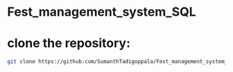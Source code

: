 # Fest_management_system_SQL

# clone the repository:
```bash
git clone https://github.com/SumanthTadigoppala/Fest_management_system_SQL.git